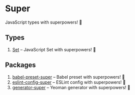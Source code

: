 # Super

JavaScript types with superpowers! 💪

## Types

1.  [Set](https://github.com/clarketm/super/tree/master/packages/superset#readme) – JavaScript Set with superpowers! 💪

## Packages

1.  [babel-preset-super](https://github.com/clarketm/super/tree/master/packages/babel-preset-super#readme) – Babel preset with superpowers! 💪
2.  [eslint-config-super](https://github.com/clarketm/super/tree/master/packages/eslint-config-super#readme) – ESLint config with superpowers! 💪
3.  [generator-super](https://github.com/clarketm/super/tree/master/packages/generator-super#readme) – Yeoman generator with superpowers! 💪
